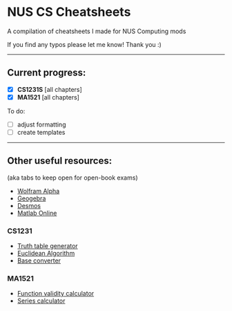 # NUS CS Cheatsheets

A compilation of cheatsheets I made for NUS Computing mods

If you find any typos please let me know! Thank you :)

---

## Current progress:

- [x] **CS1231S** [all chapters]
- [x] **MA1521** [all chapters]

To do:

- [ ] adjust formatting
- [ ] create templates

---

## Other useful resources:

(aka tabs to keep open for open-book exams)

- [Wolfram Alpha](https://www.wolframalpha.com/)
- [Geogebra](https://www.geogebra.org/calculator)
- [Desmos](https://www.desmos.com/calculator)
- [Matlab Online](https://matlab.mathworks.com/)

### CS1231

- [Truth table generator](https://web.stanford.edu/class/cs103/tools/truth-table-tool/)
- [Euclidean Algorithm](https://people.math.sc.edu/sumner/numbertheory/euclidean/euclidean.html)
- [Base converter](https://www.rapidtables.com/convert/number/base-converter.html)

### MA1521

- [Function validity calculator](https://www.symbolab.com/solver/function-validity-calculator)
- [Series calculator](https://www.symbolab.com/solver/series-calculator)
